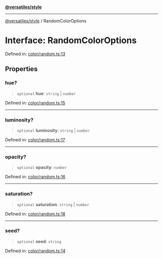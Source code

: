 [**@versatiles/style**](../README.md)

***

[@versatiles/style](../globals.md) / RandomColorOptions

# Interface: RandomColorOptions

Defined in: [color/random.ts:13](https://github.com/versatiles-org/versatiles-style/blob/main/src/color/random.ts#L13)

## Properties

### hue?

> `optional` **hue**: `string` \| `number`

Defined in: [color/random.ts:15](https://github.com/versatiles-org/versatiles-style/blob/main/src/color/random.ts#L15)

***

### luminosity?

> `optional` **luminosity**: `string` \| `number`

Defined in: [color/random.ts:17](https://github.com/versatiles-org/versatiles-style/blob/main/src/color/random.ts#L17)

***

### opacity?

> `optional` **opacity**: `number`

Defined in: [color/random.ts:16](https://github.com/versatiles-org/versatiles-style/blob/main/src/color/random.ts#L16)

***

### saturation?

> `optional` **saturation**: `string` \| `number`

Defined in: [color/random.ts:18](https://github.com/versatiles-org/versatiles-style/blob/main/src/color/random.ts#L18)

***

### seed?

> `optional` **seed**: `string`

Defined in: [color/random.ts:14](https://github.com/versatiles-org/versatiles-style/blob/main/src/color/random.ts#L14)
